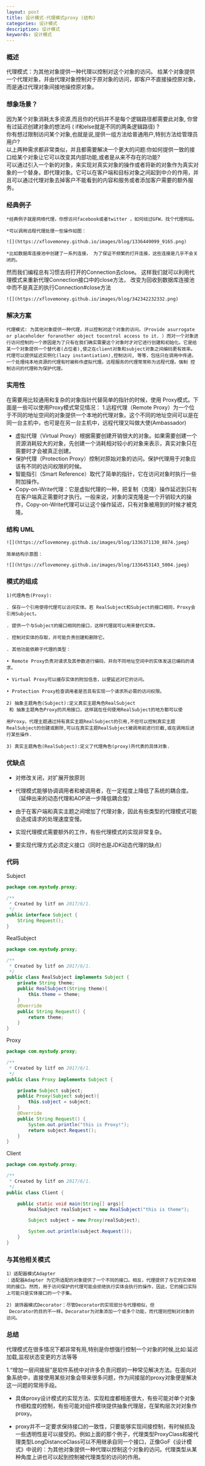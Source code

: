 ```yaml
---
layout: post
title: 设计模式-代理模式proxy (结构)
categories: 设计模式
description: 设计模式
keywords: 设计模式
---
```


### 概述

代理模式：为其他对象提供一种代理以控制对这个对象的访问。
给某个对象提供一个代理对象，并由代理对象控制对于原对象的访问，即客户不直接操控原对象，而是通过代理对象间接地操控原对象。

### 想象场景？

因为某个对象消耗太多资源,而且你的代码并不是每个逻辑路径都需要此对象, 你曾有过延迟创建对象的想法吗 ( if和else就是不同的两条逻辑路径) ?   
你有想过限制访问某个对象,也就是说,提供一组方法给普通用户,特别方法给管理员用户?  
以上两种需求都非常类似，并且都需要解决一个更大的问题:你如何提供一致的接口给某个对象让它可以改变其内部功能,或者是从来不存在的功能?   
可以通过引入一个新的对象，来实现对真实对象的操作或者将新的对象作为真实对象的一个替身。即代理对象。它可以在客户端和目标对象之间起到中介的作用，并且可以通过代理对象去掉客户不能看到的内容和服务或者添加客户需要的额外服务。  

### 经典例子

    *经典例子就是网络代理，你想访问facebook或者twitter ，如何绕过GFW，找个代理网站。

    *可以调用远程代理处理一些操作如图：
    
    ![](https://xflovemoney.github.io/images/blog/1336449099_9165.png)
    
    *比如数据库连接池中创建了一系列连接， 为了保证不频繁的打开连接，这些连接是几乎不会关闭的。
然而我们编程总有习惯去将打开的Connection去close。 这样我们就可以利用代理模式来重新代理Connection接口中的close方法， 改变为回收到数据库连接池中而不是真正的执行Connection#close方法

    ![](https://xflovemoney.github.io/images/blog/342342232332.png)
    
### 解决方案
    
    代理模式: 为其他对象提供一种代理，并以控制对这个对象的访问。（Provide asurrogate or placeholder foranother object tocontrol access to it. ）而对一个对象进行访问控制的一个原因是为了只有在我们确实需要这个对象时才对它进行创建和初始化。它是给某一个对象提供一个替代者(占位者),使之在client对象和subject对象之间编码更有效率。代理可以提供延迟实例化(lazy instantiation),控制访问, 等等，包括只在调用中传递。 一个处理纯本地资源的代理有时被称作虚拟代理。远程服务的代理常常称为远程代理。强制 控制访问的代理称为保护代理。

### 实用性

  在需要用比较通用和复杂的对象指针代替简单的指针的时候，使用 Proxy模式。下面是一些可以使用Proxy模式常见情况：
1.远程代理（Remote  Proxy）为一个位于不同的地址空间的对象提供一个本地的代理对象。这个不同的地址空间可以是在同一台主机中，也可是在另一台主机中，远程代理又叫做大使(Ambassador)
* 虚拟代理（Virtual Proxy）根据需要创建开销很大的对象。如果需要创建一个资源消耗较大的对象，先创建一个消耗相对较小的对象来表示，真实对象只在需要时才会被真正创建。 
* 保护代理（Protection Proxy）控制对原始对象的访问。保护代理用于对象应该有不同的访问权限的时候。
* 智能指引（Smart Reference）取代了简单的指针，它在访问对象时执行一些附加操作。
* Copy-on-Write代理：它是虚拟代理的一种，把复制（克隆）操作延迟到只有在客户端真正需要时才执行。一般来说，对象的深克隆是一个开销较大的操作，Copy-on-Write代理可以让这个操作延迟，只有对象被用到的时候才被克隆。

### 结构 UML

    ![](https://xflovemoney.github.io/images/blog/1336371130_8874.jpeg)
    
    简单结构示意图：
    
    ![](https://xflovemoney.github.io/images/blog/1336453143_5004.jpeg)
    
### 模式的组成

    1)代理角色(Proxy):

    . 保存一个引用使得代理可以访问实体。若 RealSubject和Subject的接口相同，Proxy会引用Subject。

    . 提供一个与Subject的接口相同的接口，这样代理就可以用来替代实体。

    . 控制对实体的存取，并可能负责创建和删除它。

    . 其他功能依赖于代理的类型：

    • Remote Proxy负责对请求及其参数进行编码，并向不同地址空间中的实体发送已编码的请求。

    • Virtual Proxy可以缓存实体的附加信息，以便延迟对它的访问。

    • Protection Proxy检查调用者是否具有实现一个请求所必需的访问权限。

    2) 抽象主题角色(Subject):定义真实主题角色RealSubject
     和 抽象主题角色Proxy的共用接口，这样就在任何使用RealSubject的地方都可以使

    用Proxy。代理主题通过持有真实主题RealSubject的引用,不但可以控制真实主题RealSubject的创建或删除,可以在真实主题RealSubject被调用前进行拦截,或在调用后进行某些操作. 

    3) 真实主题角色(RealSubject):定义了代理角色(proxy)所代表的具体对象. 
    
    
### 优缺点

*  对修改关闭，对扩展开放原则
*  代理模式能够协调调用者和被调用者，在一定程度上降低了系统的耦合度。（延伸出来的动态代理和AOP进一步降低耦合度）

*  由于在客户端和真实主题之间增加了代理对象，因此有些类型的代理模式可能会造成请求的处理速度变慢。
*  实现代理模式需要额外的工作，有些代理模式的实现非常复杂。 
*  要实现代理方式必须定义接口（同时也是JDK动态代理的缺点）


### 代码

Subject
```java
package com.mystudy.proxy;

/**
 * Created by litf on 2017/6/1.
 */
public interface Subject {
    String Request();
}
```
RealSubject
```java
package com.mystudy.proxy;

/**
 * Created by litf on 2017/6/1.
 */
public class RealSubject implements Subject {
    private String theme;
    public RealSubject(String theme){
        this.theme = theme;
    }
    @Override
    public String Request() {
        return theme;
    }
}
```
Proxy
```java
package com.mystudy.proxy;

/**
 * Created by litf on 2017/6/1.
 */
public class Proxy implements Subject {

    private Subject subject;
    public Proxy(Subject subject){
        this.subject = subject;
    }
    @Override
    public String Request() {
        System.out.println("this is Proxy!");
        return subject.Request();
    }
}
```

Client
```java
package com.mystudy.proxy;

/**
 * Created by litf on 2017/6/1.
 */
public class Client {

    public static void main(String[] args){
        RealSubject realSubject = new RealSubject("this is theme");

        Subject subject = new Proxy(realSubject);

        System.out.println(subject.Request());
    }
}
```

### 与其他相关模式

    1）适配器模式Adapter
    ：适配器Adapter 为它所适配的对象提供了一个不同的接口。相反，代理提供了与它的实体相同的接口。然而，用于访问保护的代理可能会拒绝执行实体会执行的操作，因此，它的接口实际上可能只是实体接口的一个子集。

    2) 装饰器模式Decorator：尽管Decorator的实现部分与代理相似，但
     Decorator的目的不一样。Decorator为对象添加一个或多个功能，而代理则控制对对象的访问。

### 总结

代理模式在很多情况下都非常有用,特别是你想强行控制一个对象的时候,比如:延迟加载,监视状态变更的方法等等

  1.“增加一层间接层”是软件系统中对许多负责问题的一种常见解决方法。在面向对象系统中，直接使用某些对象会带来很多问题，作为间接层的proxy对象便是解决这一问题的常用手段。

  * 具体proxy设计模式的实现方法、实现粒度都相差很大，有些可能对单个对象作细粒度的控制，有些可能对组件模块提供抽象代理层，在架构层次对对象作proxy。

  * proxy并不一定要求保持接口的一致性，只要能够实现间接控制，有时候损及一些透明性是可以接受的。例如上面的那个例子，代理类型ProxyClass和被代理类型LongDistanceClass可以不用继承自同一个接口，正像GoF《设计模式》中说的：为其他对象提供一种代理以控制这个对象的访问。代理类型从某种角度上讲也可以起到控制被代理类型的访问的作用。





    

